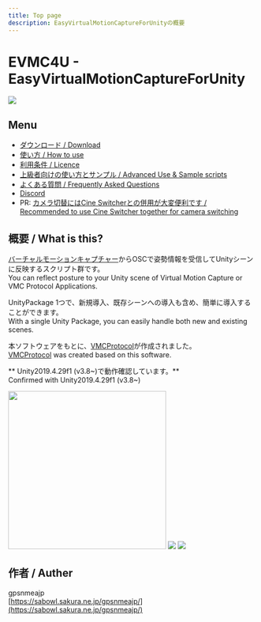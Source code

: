 ```yaml
---
title: Top page
description: EasyVirtualMotionCaptureForUnityの概要
---
```


# EVMC4U - EasyVirtualMotionCaptureForUnity
<img src="https://github.com/gpsnmeajp/EasyVirtualMotionCaptureForUnity/blob/README-image/title3.png?raw=true"></img>  

## Menu

+ [ダウンロード / Download](Download)
+ [使い方 / How to use](HowToUse)
+ [利用条件 / Licence](Licence)
+ [上級者向けの使い方とサンプル / Advanced Use & Sample scripts](Advanced)
+ [よくある質問 / Frequently Asked Questions](FAQ)
+ [Discord](https://discord.gg/nGapSR7)
+ PR: [カメラ切替にはCine Switcherとの併用が大変便利です / Recommended to use Cine Switcher together for camera switching](https://booth.pm/ja/items/1654878)

## 概要 / What is this?

[バーチャルモーションキャプチャー](https://vmc.info/)からOSCで姿勢情報を受信してUnityシーンに反映するスクリプト群です。  
You can reflect posture to your Unity scene of Virtual Motion Capture or VMC Protocol Applications.

UnityPackage 1つで、新規導入、既存シーンへの導入も含め、簡単に導入することができます。  
With a single Unity Package, you can easily handle both new and existing scenes.

本ソフトウェアをもとに、[VMCProtocol](https://protocol.vmc.info/)が作成されました。  
[VMCProtocol](https://protocol.vmc.info/) was created based on this software.

** Unity2019.4.29f1 (v3.8~)で動作確認しています。**  
Confirmed with Unity2019.4.29f1 (v3.8~)

<img width="320px" src="https://github.com/gpsnmeajp/EasyVirtualMotionCaptureForUnity/blob/README-image/ExternalReceiver.gif?raw=true"></img> 
<img src="https://github.com/gpsnmeajp/EasyVirtualMotionCaptureForUnity/blob/README-image/vmpc_logo_128x128.png?raw=true"></img>
<img src="https://github.com/gpsnmeajp/EasyVirtualMotionCaptureForUnity/blob/README-image/orange_pv/HDRP.gif?raw=true"></img>  

## 作者 / Auther
gpsnmeajp  
[https://sabowl.sakura.ne.jp/gpsnmeajp/](https://sabowl.sakura.ne.jp/gpsnmeajp/)
